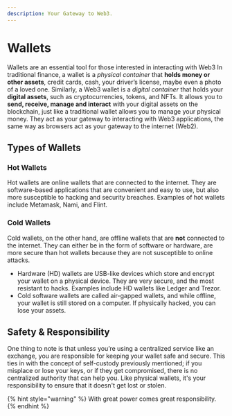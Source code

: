 ```yaml
---
description: Your Gateway to Web3.
---
```


# Wallets

Wallets are an essential tool for those interested in interacting with Web3 In traditional finance, a wallet is a _physical container_ that **holds money or other assets**, credit cards, cash, your driver’s license, maybe even a photo of a loved one. Similarly, a Web3 wallet is a _digital container_ that holds your **digital assets**, such as cryptocurrencies, tokens, and NFTs. It allows you to **send, receive, manage and interact** with your digital assets on the blockchain, just like a traditional wallet allows you to manage your physical money. They act as your gateway to interacting with Web3 applications, the same way as browsers act as your gateway to the internet (Web2).

## Types of Wallets

### Hot Wallets

Hot wallets are online wallets that are connected to the internet. They are software-based applications that are convenient and easy to use, but also more susceptible to hacking and security breaches. Examples of hot wallets include Metamask, Nami, and Flint.

### Cold Wallets

Cold wallets, on the other hand, are offline wallets that are **not** connected to the internet. They can either be in the form of software or hardware, are more secure than hot wallets because they are not susceptible to online attacks.

* Hardware (HD) wallets are USB-like devices which store and encrypt your wallet on a physical device. They are very secure, and the most resistant to hacks. Examples include HD wallets like Ledger and Trezor.
* Cold software wallets are called air-gapped wallets, and while offline, your wallet is still stored on a computer. If physically hacked, you can lose your assets.

## Safety & Responsibility

One thing to note is that unless you’re using a centralized service like an exchange, you are responsible for keeping your wallet safe and secure. This ties in with the concept of self-custody previously mentioned; if you misplace or lose your keys, or if they get compromised, there is no centralized authority that can help you. Like physical wallets, it's your responsibility to ensure that it doesn't get lost or stolen.

{% hint style="warning" %}
With great power comes great responsibility.
{% endhint %}
